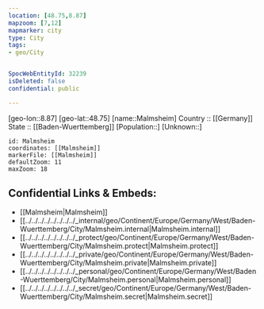 ```yaml
---
location: [48.75,8.87] 
mapzoom: [7,12] 
mapmarker: city 
type: City
tags:
- geo/City


SpocWebEntityId: 32239
isDeleted: false
confidential: public

---
```

[geo-lon::8.87] 
[geo-lat::48.75] 
[name::Malmsheim] 
Country :: [[Germany]]  
State :: [[Baden-Wuerttemberg]] 
[Population::] 
[Unknown::] 


```leaflet
id: Malmsheim
coordinates: [[Malmsheim]] 
markerFile: [[Malmsheim]] 
defaultZoom: 11 
maxZoom: 18
```


## Confidential Links & Embeds: 
- [[Malmsheim|Malmsheim]]  
- [[../../../../../../../../_internal/geo/Continent/Europe/Germany/West/Baden-Wuerttemberg/City/Malmsheim.internal|Malmsheim.internal]] 
- [[../../../../../../../../_protect/geo/Continent/Europe/Germany/West/Baden-Wuerttemberg/City/Malmsheim.protect|Malmsheim.protect]] 
- [[../../../../../../../../_private/geo/Continent/Europe/Germany/West/Baden-Wuerttemberg/City/Malmsheim.private|Malmsheim.private]] 
- [[../../../../../../../../_personal/geo/Continent/Europe/Germany/West/Baden-Wuerttemberg/City/Malmsheim.personal|Malmsheim.personal]] 
- [[../../../../../../../../_secret/geo/Continent/Europe/Germany/West/Baden-Wuerttemberg/City/Malmsheim.secret|Malmsheim.secret]] 
